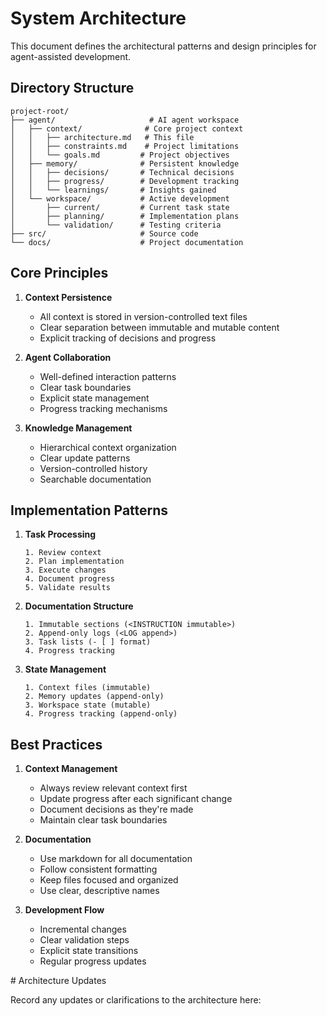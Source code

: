 # System Architecture

<INSTRUCTION immutable>
This document defines the architectural patterns and design principles for agent-assisted development.

## Directory Structure

```
project-root/
├── agent/                     # AI agent workspace
│   ├── context/              # Core project context
│   │   ├── architecture.md   # This file
│   │   ├── constraints.md    # Project limitations
│   │   └── goals.md         # Project objectives
│   ├── memory/              # Persistent knowledge
│   │   ├── decisions/       # Technical decisions
│   │   ├── progress/        # Development tracking
│   │   └── learnings/       # Insights gained
│   └── workspace/           # Active development
│       ├── current/         # Current task state
│       ├── planning/        # Implementation plans
│       └── validation/      # Testing criteria
├── src/                     # Source code
└── docs/                    # Project documentation
```

## Core Principles

1. **Context Persistence**
   - All context is stored in version-controlled text files
   - Clear separation between immutable and mutable content
   - Explicit tracking of decisions and progress

2. **Agent Collaboration**
   - Well-defined interaction patterns
   - Clear task boundaries
   - Explicit state management
   - Progress tracking mechanisms

3. **Knowledge Management**
   - Hierarchical context organization
   - Clear update patterns
   - Version-controlled history
   - Searchable documentation

## Implementation Patterns

1. **Task Processing**
   ```
   1. Review context
   2. Plan implementation
   3. Execute changes
   4. Document progress
   5. Validate results
   ```

2. **Documentation Structure**
   ```
   1. Immutable sections (<INSTRUCTION immutable>)
   2. Append-only logs (<LOG append>)
   3. Task lists (- [ ] format)
   4. Progress tracking
   ```

3. **State Management**
   ```
   1. Context files (immutable)
   2. Memory updates (append-only)
   3. Workspace state (mutable)
   4. Progress tracking (append-only)
   ```

## Best Practices

1. **Context Management**
   - Always review relevant context first
   - Update progress after each significant change
   - Document decisions as they're made
   - Maintain clear task boundaries

2. **Documentation**
   - Use markdown for all documentation
   - Follow consistent formatting
   - Keep files focused and organized
   - Use clear, descriptive names

3. **Development Flow**
   - Incremental changes
   - Clear validation steps
   - Explicit state transitions
   - Regular progress updates
</INSTRUCTION>

<LOG append>
# Architecture Updates

Record any updates or clarifications to the architecture here:

</LOG>